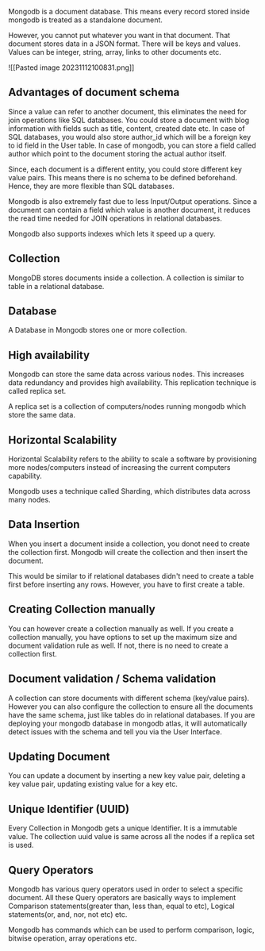 
Mongodb is a document database. This means every record stored inside mongodb is treated as a standalone document. 

However, you cannot put whatever you want in that document. That document stores data in a JSON format.  There will be keys and values. Values can be integer, string, array, links to other documents etc.

![[Pasted image 20231112100831.png]]


## Advantages of document schema

Since a value can refer to another document, this eliminates the need for join operations like SQL databases. You could store a document with blog information with fields such as title, content, created date etc. In case of SQL databases, you would also store author_id which will be a foreign key to id field in the User table. In case of mongodb, you can store a field called author which point to the document storing the actual author itself. 

Since, each document is a different entity, you could store different key value pairs. This means there is no schema to be defined beforehand. Hence, they are more flexible than  SQL databases.

Mongodb is also extremely fast due to less Input/Output operations. Since a document can contain a field which value is another document, it reduces the read time needed for JOIN operations in relational databases. 

Mongodb also supports indexes which lets it speed up a query.


## Collection

MongoDB stores documents inside a collection. A collection is similar to table in a relational database. 


## Database

A Database in Mongodb stores one or more collection.


## High availability

Mongodb can store the same data across various nodes. This increases data redundancy and provides high availability. This replication technique is called replica set. 

A replica set is a collection of computers/nodes running mongodb which store the same data.


## Horizontal Scalability

Horizontal Scalability refers to the ability to scale a software by provisioning more nodes/computers instead of increasing the current computers capability.

Mongodb uses a technique called Sharding, which distributes data across many nodes.


## Data Insertion

When you insert a document inside a collection, you donot need to create the collection first. Mongodb will create the collection and then insert the document. 

This would be similar to if relational databases didn't need to create a table first before inserting any rows. However, you have to first create a table.


## Creating Collection manually

You can however create a collection manually as well. If you create a collection manually, you have options to set up the maximum size and document validation rule as well. If not, there is no need to create a collection first.


## Document validation / Schema validation

A collection can store documents with different schema (key/value pairs). However you can also configure the collection to ensure all the documents have the same schema, just like tables do in relational databases. If you are deploying your mongodb database in mongodb atlas, it will automatically detect issues with the schema and tell you via the User Interface.


## Updating Document

You can update a document by inserting a new key value pair, deleting a key value pair, updating existing value for a key etc. 


## Unique Identifier (UUID)

Every Collection in Mongodb gets a unique Identifier. It is a immutable value. The collection uuid value is same across all the nodes if a replica set is used.


## Query Operators

Mongodb has various query operators used in order to select a specific document. All these Query operators are basically ways to implement Comparison statements(greater than, less than, equal to etc), Logical statements(or, and, nor, not etc) etc. 

Mongodb has commands which can be used to perform comparison, logic, bitwise operation, array operations etc. 
